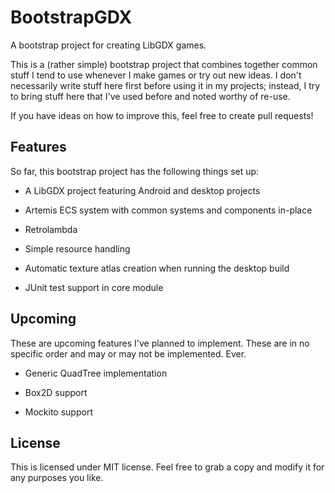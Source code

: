 # BootstrapGDX
A bootstrap project for creating LibGDX games.

This is a (rather simple) bootstrap project that combines together
common stuff I tend to use whenever I make games or try out new
ideas. I don't necessarily write stuff here first before using it
in my projects; instead, I try to bring stuff here that I've used
before and noted worthy of re-use.

If you have ideas on how to improve this, feel free to create pull requests!

## Features

So far, this bootstrap project has the following things set up:

- A LibGDX project featuring Android and desktop projects

- Artemis ECS system with common systems and components in-place

- Retrolambda

- Simple resource handling

- Automatic texture atlas creation when running the desktop build

- JUnit test support in core module

## Upcoming

These are upcoming features I've planned to implement. These are
in no specific order and may or may not be implemented. Ever.

- Generic QuadTree implementation

- Box2D support

- Mockito support

## License

This is licensed under MIT license. Feel free to grab a copy and modify
it for any purposes you like.
